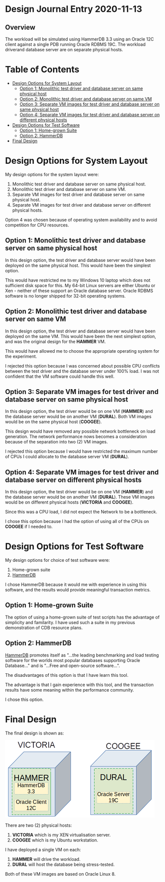 Design Journal Entry 2020-11-13
===============================

Overview
--------

The workload will be simulated using HammerDB 3.3 using an Oracle 12C client against a single PDB running Oracle RDBMS 19C. The workload driverand database server are on separate physical hosts.

Table of Contents
=================

* [Design Options for System Layout](#design-options-for-system-layout)
  * [Option 1: Monolithic test driver and database server on same physical host](#option-1-monolithic-test-driver-and-database-server-on-same-physical-host)
  * [Option 2: Monolithic test driver and database server on same VM](#option-2-monolithic-test-driver-and-database-server-on-same-vm)
  * [Option 3: Separate VM images for test driver and database server on same physical host](#option-3-separate-vm-images-for-test-driver-and-database-server-on-same-physical-host)
  * [Option 4: Separate VM images for test driver and database server on different physical hosts](#option-4-separate-vm-images-for-test-driver-and-database-server-on-different-physical-hosts)
* [Design Options for Test Software](#design-options-for-test-software)
  * [Option 1: Home-grown Suite](#option-1-home-grown-suite)
  * [Option 2: HammerDB](#option-2-hammerdb)
* [Final Design](#final-design)

Design Options for System Layout
================================

My design options for the system layout were:
1. Monolithic test driver and database server on same physical host.
2. Monolithic test driver and database server on same VM.
3. Separate VM images for test driver and database server on same physical host.
4. Separate VM images for test driver and database server on different physical hosts.

Option 4 was chosen because of operating system availability and to avoid competition for CPU resources.

Option 1: Monolithic test driver and database server on same physical host
--------------------------------------------------------------------------

In this design option, the test driver and database server would have been deployed on the same physical host. This would have been the simplest option.

This would have restricted me to my Windows 10 laptop which does not sufficient disk space for this. My 64-bit Linux servers are either Ubuntu or Xen - neither of these support an Oracle database server. Oracle RDBMS software is no longer shipped for 32-bit operating systems.

Option 2: Monolithic test driver and database server on same VM
---------------------------------------------------------------

In this design option, the test driver and database server would have been deployed on the same VM. This would have been the next simplest option, and was the original design for the __HAMMER__ VM.

This would have allowed me to choose the appropriate operating system for the experiment.

I rejected this option because I was concerned about possible CPU conflicts between the test driver and the database server under 100% load. I was not confident that the VM software could handle this well.

Option 3: Separate VM images for test driver and database server on same physical host
--------------------------------------------------------------------------------------

In this design option, the test driver would be on one VM (__HAMMER__) and the database server would be on another VM (__DURAL__). Both VM images would be on the same physical host (__COOGEE__).

This design would have removed any possible network bottleneck on load generation. The network performance nows becomes a consideration because of the separation into two (2) VM images.

I rejected this option because I would have restricted the maximum number of CPUs I could allocate to the database server VM (__DURAL__).

Option 4: Separate VM images for test driver and database server on different physical hosts
--------------------------------------------------------------------------------------------

In this design option, the test driver would be on one VM (__HAMMER__) and the database server would be on another VM (__DURAL__). These VM images would be on different physical hosts (__VICTORIA__ and __COOGEE__).

Since this was a CPU load, I did not expect the Network to be a bottleneck.

I chose this option because I had the option of using all of the CPUs on __COOGEE__ if I needed to.

Design Options for Test Software
================================

My design options for choice of test software were:
1. Home-grown suite
2. [HammerDB](https://hammerdb.com/)

I chose HammerDB because it would me with experience in using this software, and the results would provide meaningful transaction metrics.

Option 1: Home-grown Suite
--------------------------

The option of using a home-grown suite of test scripts has the advantage of simplicity and familarity. I have used such a suite in my previous demonstration of CDB resource plans.

Option 2: HammerDB
------------------

[HammerDB](https://hammerdb.com/) promotes itself as "...the leading benchmarking and load testing software for the worlds most popular databases supporting Oracle Database..." and is "...Free and open-source software...".

The disadvantages of this option is that I have learn this tool.

The advantage is that I gain experience with this tool, and the transaction results have some meaning within the performance community.

I chose this option.

Final Design
============

The final design is shown as:

![Final Design](Res_Mgr_ThruPut_Design.png)

There are two (2) physical hosts:
1. __VICTORIA__ which is my XEN virtualisation server.
2. __COOGEE__ which is my Ubuntu workstation.

I have deployed a single VM on each:
1. __HAMMER__ will drive the workload.
2. __DURAL__ will host the database being stress-tested.

Both of these VM images are based on Oracle Linux 8.
